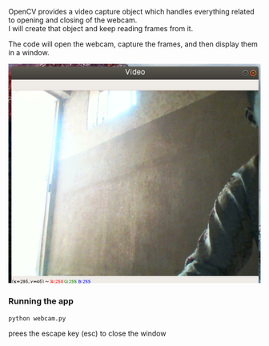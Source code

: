 OpenCV provides a video capture object which handles everything related to opening and closing of the webcam.\
I will create that object and keep reading frames from it.

The code will open the webcam, capture the frames, and then display them in a window.

![webcam](screenshot/sc1.png)

### Running the app
    python webcam.py

prees the escape key (esc) to close the window